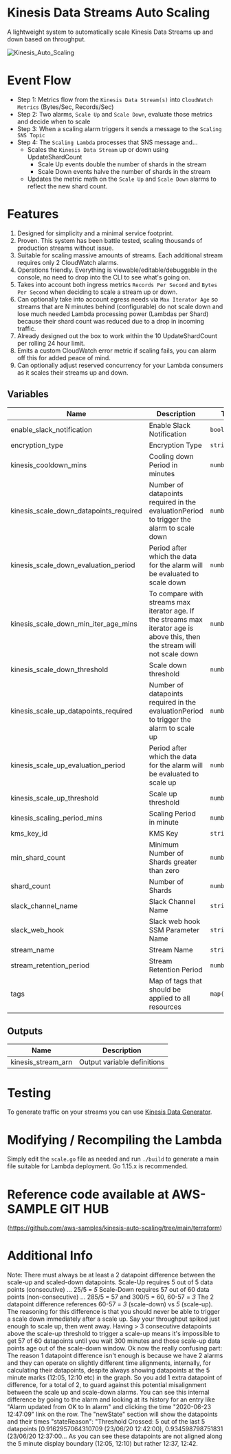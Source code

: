 # Kinesis Data Streams Auto Scaling

A lightweight system to automatically scale Kinesis Data Streams up and down based on throughput. 



![Kinesis_Auto_Scaling](https://user-images.githubusercontent.com/85569859/121233258-788f3980-c860-11eb-825b-c857ddd13299.png)

# Event Flow 
- Step 1: Metrics flow from the `Kinesis Data Stream(s)` into `CloudWatch Metrics` (Bytes/Sec, Records/Sec)
- Step 2: Two alarms, `Scale Up` and `Scale Down`, evaluate those metrics and decide when to scale
- Step 3: When a scaling alarm triggers it sends a message to the `Scaling SNS Topic`
- Step 4: The `Scaling Lambda` processes that SNS message and…
  - Scales the `Kinesis Data Stream` up or down using UpdateShardCount
    - Scale Up events double the number of shards in the stream
    - Scale Down events halve the number of shards in the stream
  - Updates the metric math on the `Scale Up` and `Scale Down` alarms to reflect the new shard count.



# Features

1. Designed for simplicity and a minimal service footprint. 
2. Proven. This system has been battle tested, scaling thousands of production streams without issue.
3. Suitable for scaling massive amounts of streams. Each additional stream requires only 2 CloudWatch alarms.
4. Operations friendly. Everything is viewable/editable/debuggable in the console, no need to drop into the CLI to see what's going on.
5. Takes into account both ingress metrics `Records Per Second` and `Bytes Per Second` when deciding to scale a stream up or down.
6. Can optionally take into account egress needs via `Max Iterator Age` so streams that are N minutes behind (configurable) do not scale down and lose much needed Lambda processing power (Lambdas per Shard) because their shard count was reduced due to a drop in incoming traffic. 
7. Already designed out the box to work within the 10 UpdateShardCount per rolling 24 hour limit. 
8. Emits a custom CloudWatch error metric if scaling fails, you can alarm off this for added peace of mind.
9. Can optionally adjust reserved concurrency for your Lambda consumers as it scales their streams up and down. 

## Variables
| Name | Description | Type | Default | Required |
|------|-------------|------|---------|:--------:|
| enable\_slack\_notification | Enable Slack Notification | `bool` | `false` | no |
| encryption\_type | Encryption Type | `string` | `KMS` | no |
| kinesis\_cooldown\_mins | Cooling down Period in minutes | `number` | `10` | no |
| kinesis\_scale\_down\_datapoints\_required | Number of datapoints required in the evaluationPeriod to trigger the alarm to scale down | `number` | `285` | no |
| kinesis\_scale\_down\_evaluation\_period | Period after which the data for the alarm will be evaluated to scale down | `number` | `300` | no |
| kinesis\_scale\_down\_min\_iter\_age\_mins | To compare with streams max iterator age. If the streams max iterator age is above this, then the stream will not scale down | `number` | `30` | no |
| kinesis\_scale\_down\_threshold | Scale down threshold | `number` | `0.25` | no |
| kinesis\_scale\_up\_datapoints\_required | Number of datapoints required in the evaluationPeriod to trigger the alarm to scale up | `number` | `25` | no |
| kinesis\_scale\_up\_evaluation\_period | Period after which the data for the alarm will be evaluated to scale up | `number` | `25` | no |
| kinesis\_scale\_up\_threshold | Scale up threshold | `number` | `0.75` | no |
| kinesis\_scaling\_period\_mins | Scaling Period in minute | `number` | `5` | no |
| kms\_key\_id | KMS Key | `string` | n/a | yes |
| min\_shard\_count | Minimum Number of Shards greater than zero | `number` | `5` | yes |
| shard\_count | Number of Shards | `number` | `1` | no |
| slack\_channel\_name | Slack Channel Name | `string` | n/a | no |
| slack\_web\_hook | Slack web hook SSM Parameter Name | `string` | n/a | yes |
| stream\_name | Stream Name | `string` | n/a | yes |
| stream\_retention\_period | Stream Retention Period | `number` | `24` | no |
| tags | Map of tags that should be applied to all resources | `map(string)` | n/a | yes |

## Outputs

| Name | Description |
|------|-------------|
| kinesis\_stream\_arn | Output variable definitions |
# Testing

To generate traffic on your streams you can use [Kinesis Data Generator](https://aws.amazon.com/blogs/big-data/test-your-streaming-data-solution-with-the-new-amazon-kinesis-data-generator/).


# Modifying / Recompiling the Lambda

Simply edit the `scale.go` file as needed and run `./build` to generate a main file suitable for Lambda deployment. Go 1.15.x is recommended.

# Reference code available at AWS-SAMPLE GIT HUB
(https://github.com/aws-samples/kinesis-auto-scaling/tree/main/terraform)

# Additional Info

 Note: There must always be at least a 2 datapoint difference between the scale-up and scaled-down datapoints.
 Scale-Up requires  5 out of  5 data points (consecutive)     ...   25/5 = _5_
 Scale-Down requires 57 out of 60 data points (non-consecutive) ...  285/5 = 57 and 300/5 = 60, 60-57 = _3_ 
 The 2 datapoint difference references 60-57 = _3_ (scale-down) vs _5_ (scale-up). The reasoning for this difference is that you should never
 be able to trigger a scale down immediately after a scale up. Say your throughput spiked just enough to scale up, then went away. Having > 3
 consecutive datapoints above the scale-up threshold to trigger a scale-up means it's impossible to get 57 of 60 datapoints until you wait 300
 minutes and those scale-up data points age out of the scale-down window.
 Ok now the really confusing part: The reason 1 datapoint difference isn't enough is because we have 2 alarms and they can operate on slightly
 different time alignments, internally, for calculating their datapoints, despite always showing datapoints at the 5 minute marks (12:05, 12:10
 etc) in the graph. So you add 1 extra datapoint of difference, for a total of 2, to guard against this potential misalignment between the scale
 up and scale-down alarms. You can see this internal difference by going to the alarm and looking at its history for an entry like "Alarm updated
 from OK to In alarm" and clicking the time "2020-06-23 12:47:09" link on the row. The "newState" section will show the datapoints and their times
 "stateReason": "Threshold Crossed: 5 out of the last 5 datapoints [0.9162957064310709 (23/06/20 12:42:00), 0.934598798751831 (23/06/20 12:37:00...
 As you can see these datapoints are not aligned along the 5 minute display boundary (12:05, 12:10) but rather 12:37, 12:42.